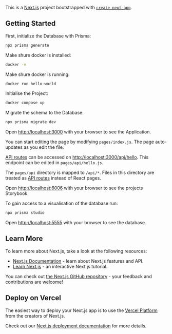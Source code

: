 This is a [Next.js](https://nextjs.org/) project bootstrapped with [`create-next-app`](https://github.com/vercel/next.js/tree/canary/packages/create-next-app).

## Getting Started

First, initialize the Database with Prisma:

```bash
npx prisma generate
```

Make shure docker is installed:

```bash
docker -v
```

Make shure docker is running:

```bash
docker run hello-world
```

Initialise the Project:

```bash
docker compose up
```

Migrate the schema to the Database:

```bash
npx prisma migrate dev
```

Open [http://localhost:3000](http://localhost:3000) with your browser to see the Application.

You can start editing the page by modifying `pages/index.js`. The page auto-updates as you edit the file.

[API routes](https://nextjs.org/docs/api-routes/introduction) can be accessed on [http://localhost:3000/api/hello](http://localhost:3000/api/hello). This endpoint can be edited in `pages/api/hello.js`.

The `pages/api` directory is mapped to `/api/*`. Files in this directory are treated as [API routes](https://nextjs.org/docs/api-routes/introduction) instead of React pages.

Open [http://localhost:6006](http://localhost:6006) with your browser to see the projects Storybook.

To gain access to a visualisation of the database run:

```bash
npx prisma studio
```

Open [http://localhost:5555](http://localhost:5555) with your browser to see the database.

## Learn More

To learn more about Next.js, take a look at the following resources:

- [Next.js Documentation](https://nextjs.org/docs) - learn about Next.js features and API.
- [Learn Next.js](https://nextjs.org/learn) - an interactive Next.js tutorial.

You can check out [the Next.js GitHub repository](https://github.com/vercel/next.js/) - your feedback and contributions are welcome!

## Deploy on Vercel

The easiest way to deploy your Next.js app is to use the [Vercel Platform](https://vercel.com/new?utm_medium=default-template&filter=next.js&utm_source=create-next-app&utm_campaign=create-next-app-readme) from the creators of Next.js.

Check out our [Next.js deployment documentation](https://nextjs.org/docs/deployment) for more details.
